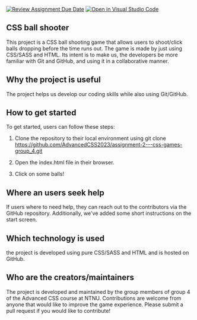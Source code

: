 [![Review Assignment Due Date](https://classroom.github.com/assets/deadline-readme-button-24ddc0f5d75046c5622901739e7c5dd533143b0c8e959d652212380cedb1ea36.svg)](https://classroom.github.com/a/LlYauwvp)
[![Open in Visual Studio Code](https://classroom.github.com/assets/open-in-vscode-718a45dd9cf7e7f842a935f5ebbe5719a5e09af4491e668f4dbf3b35d5cca122.svg)](https://classroom.github.com/online_ide?assignment_repo_id=10811035&assignment_repo_type=AssignmentRepo)


## CSS ball shooter

This project is a CSS ball shooting game that allows users to shoot/click balls dropping before the time runs out. The game is made by just using CSS/SASS and HTML. Its intent is to make us, the developers be more familiar with Git and GitHub, and using it in a collaborative manner.

## Why the project is useful

The project helps us develop our coding skills while also using Git/GitHub. 

## How to get started 

To get started, users can follow these steps:

1. Clone the repository to their local environment using git clone https://github.com/AdvancedCSS2023/assignment-2---css-games-group_4.git

2. Open the index.html file in their browser.

3. Click on some balls!

## Where an users seek help

If users where to need help, they can reach out to the contributors via the GitHub repository. Additionally, we've added some short instructions on the start screen. 

## Which technology is used

the project is developed using pure CSS/SASS and HTML and is hosted on GitHub.

## Who are the creators/maintainers 

The project is developed and maintained by the group members of group 4 of the Advanced CSS course at NTNU. Contributions are welcome from anyone that would like to improve the game experience. Please submit a pull request if you would like to contribute!   

